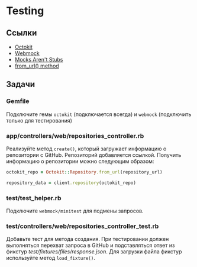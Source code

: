 # Testing

## Ссылки

* [Octokit](https://github.com/octokit/octokit.rb)
* [Webmock](https://github.com/bblimke/webmock)
* [Mocks Aren't Stubs](https://martinfowler.com/articles/mocksArentStubs.html)
* [from_url() method](http://octokit.github.io/octokit.rb/Octokit/Repository.html#from_url-class_method)

## Задачи

### Gemfile

Подключите гемы `octokit` (подключается всегда) и `webmock` (подключить только для тестирования)

### app/controllers/web/repositories_controller.rb

Реализуйте метод `create()`, который загружает информацию о репозитории c GitHub. Репозиторий добавляется ссылкой. Получить информацию о репозитории можно следующим образом:

```ruby
octokit_repo = Octokit::Repository.from_url(repository_url)

repository_data = client.repository(octokit_repo)

```

### test/test_helper.rb

Подключите `webmock/minitest` для подмены запросов.

### test/controllers/web/repositories_controller_test.rb

Добавьте тест для метода создания.  При тестировании должен выполняться перехват запроса в GitHub и подставляться ответ из фикстур *test/fixtures/files/response.json*. Для загрузки файла фикстур используйте метод `load_fixture()`.


